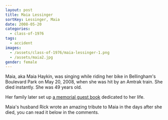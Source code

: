 ```yaml
---
layout: post
title: Maia Lessinger
sortKey: Lessinger, Maia
date: 2008-05-20
categories:
  - class-of-1976
tags:
  - accident
images:
  - /assets/class-of-1976/maia-lessinger-1.png
  - /assets/maia2.jpg
gender: female
---
```

Maia, aka Maia Haykin, was singing while riding her bike in Bellingham's Boulevard Park on May 20, 2008, when she was hit by an Amtrak train. She died instantly. She was 49 years old. 

Her family later set up [a memorial guest book](https://www.legacy.com/guestbooks/bellinghamherald/guestbook-entry-print.aspx?n=maia-haykin&pid=110333448) dedicated to her life.

Maia's husband Rick wrote an amazing tribute to Maia in the days after she died, you can read it below in the comments.